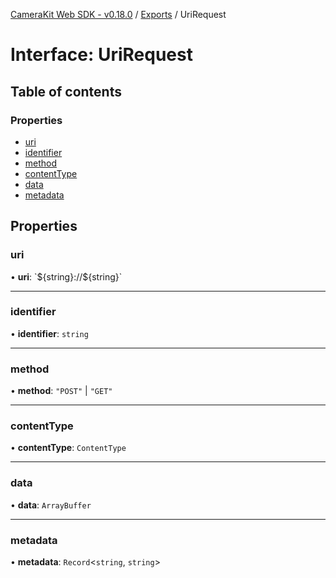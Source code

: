 [CameraKit Web SDK - v0.18.0](../README.md) / [Exports](../modules.md) / UriRequest

# Interface: UriRequest

## Table of contents

### Properties

- [uri](UriRequest.md#uri)
- [identifier](UriRequest.md#identifier)
- [method](UriRequest.md#method)
- [contentType](UriRequest.md#contenttype)
- [data](UriRequest.md#data)
- [metadata](UriRequest.md#metadata)

## Properties

### uri

• **uri**: \`$\{string}://$\{string}\`

___

### identifier

• **identifier**: `string`

___

### method

• **method**: ``"POST"`` \| ``"GET"``

___

### contentType

• **contentType**: `ContentType`

___

### data

• **data**: `ArrayBuffer`

___

### metadata

• **metadata**: `Record`\<`string`, `string`\>

